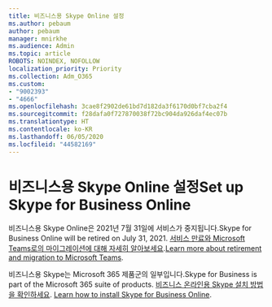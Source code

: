```yaml
---
title: 비즈니스용 Skype Online 설정
ms.author: pebaum
author: pebaum
manager: mnirkhe
ms.audience: Admin
ms.topic: article
ROBOTS: NOINDEX, NOFOLLOW
localization_priority: Priority
ms.collection: Adm_O365
ms.custom:
- "9002393"
- "4666"
ms.openlocfilehash: 3cae8f2902de61bd7d182da3f6170d0bf7cba2f4
ms.sourcegitcommit: f28dafa0f727870038f72bc904da926daf4ec07b
ms.translationtype: HT
ms.contentlocale: ko-KR
ms.lasthandoff: 06/05/2020
ms.locfileid: "44582169"
---
```

# <a name="set-up-skype-for-business-online"></a><span data-ttu-id="2bdaf-102">비즈니스용 Skype Online 설정</span><span class="sxs-lookup"><span data-stu-id="2bdaf-102">Set up Skype for Business Online</span></span>

<span data-ttu-id="2bdaf-103">비즈니스용 Skype Online은 2021년 7월 31일에 서비스가 중지됩니다.</span><span class="sxs-lookup"><span data-stu-id="2bdaf-103">Skype for Business Online will be retired on July 31, 2021.</span></span> <span data-ttu-id="2bdaf-104">[서비스 만료와 Microsoft Teams로의 마이그레이션에 대해 자세히 알아보세요](https://docs.microsoft.com/microsoftteams/skype-for-business-online-retirement).</span><span class="sxs-lookup"><span data-stu-id="2bdaf-104">[Learn more about retirement and migration to Microsoft Teams](https://docs.microsoft.com/microsoftteams/skype-for-business-online-retirement).</span></span>

<span data-ttu-id="2bdaf-105">비즈니스용 Skype는 Microsoft 365 제품군의 일부입니다.</span><span class="sxs-lookup"><span data-stu-id="2bdaf-105">Skype for Business is part of the Microsoft 365 suite of products.</span></span> <span data-ttu-id="2bdaf-106">[비즈니스 온라인용 Skype 설치 방법을 확인하세요](https://support.office.com/article/Install-Skype-for-Business-Online-8a618bc4-3fc8-4d5f-9d62-cf93a0494800). </span><span class="sxs-lookup"><span data-stu-id="2bdaf-106">[Learn how to install Skype for Business Online](https://support.office.com/article/Install-Skype-for-Business-Online-8a618bc4-3fc8-4d5f-9d62-cf93a0494800).</span></span>

